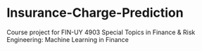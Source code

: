 # Insurance-Charge-Prediction
Course project for FIN-UY 4903 Special Topics in Finance &amp; Risk Engineering: Machine Learning in Finance
